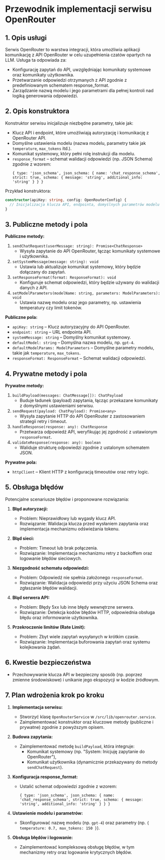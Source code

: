 # Przewodnik implementacji serwisu OpenRouter

## 1. Opis usługi

Serwis OpenRouter to warstwa integracji, która umożliwia aplikacji komunikację z API OpenRouter w celu uzupełnienia czatów opartych na LLM. Usługa ta odpowiada za:

- Konfigurację zapytań do API, uwzględniając komunikaty systemowe oraz komunikaty użytkownika.
- Przetwarzanie odpowiedzi otrzymanych z API zgodnie z predefiniowanym schematem response_format.
- Zarządzanie nazwą modelu i jego parametrami dla pełnej kontroli nad logiką generowania odpowiedzi.

## 2. Opis konstruktora

Konstruktor serwisu inicjalizuje niezbędne parametry, takie jak:

- Klucz API i endpoint, które umożliwiają autoryzację i komunikację z OpenRouter API.
- Domyślne ustawienia modelu (nazwa modelu, parametry takie jak `temperature`, `max_tokens` itd.).
- Komunikat systemowy, który pełni rolę instrukcji dla modelu.
- `response_format` – schemat walidacji odpowiedzi (np. JSON Schema) zgodnie z wzorem:
  ```
  { type: 'json_schema', json_schema: { name: 'chat_response_schema', strict: true, schema: { message: 'string', additional_info: 'string' } } }
  ```

Przykład konstruktora:

```typescript
constructor(apiKey: string, config: OpenRouterConfig) {
  // Inicjalizacja klucza API, endpointa, domyślnych parametrów modelu oraz formatu odpowiedzi
}
```

## 3. Publiczne metody i pola

**Publiczne metody:**

1. `sendChatRequest(userMessage: string): Promise<ChatResponse>`
   - Wysyła zapytanie do API OpenRouter, łącząc komunikaty systemowe i użytkownika.
2. `setSystemMessage(message: string): void`
   - Ustawia lub aktualizuje komunikat systemowy, który będzie dołączany do zapytań.
3. `setResponseFormat(format: ResponseFormat): void`
   - Konfiguruje schemat odpowiedzi, który będzie używany do walidacji danych z API.
4. `setModelParameters(modelName: string, parameters: ModelParameters): void`
   - Ustawia nazwę modelu oraz jego parametry, np. ustawienia temperatury czy limit tokenów.

**Publiczne pola:**

- `apiKey: string` – Klucz autoryzacyjny do API OpenRouter.
- `endpoint: string` – URL endpointa API.
- `systemMessage: string` – Domyślny komunikat systemowy.
- `defaultModel: string` – Domyślna nazwa modelu, np. `gpt-4`.
- `defaultModelParams: ModelParameters` – Domyślne parametry modelu, takie jak `temperature`, `max_tokens`.
- `responseFormat: ResponseFormat` – Schemat walidacji odpowiedzi.

## 4. Prywatne metody i pola

**Prywatne metody:**

1. `buildPayload(messages: ChatMessage[]): ChatPayload`
   - Buduje ładunek (payload) zapytania, łącząc przekazane komunikaty z domyślnymi ustawieniami serwisu.
2. `sendRequest(payload: ChatPayload): Promise<any>`
   - Wysyła zapytanie HTTP do API OpenRouter z zastosowaniem strategii retry i timeout.
3. `handleResponse(response: any): ChatResponse`
   - Przetwarza odpowiedź API, weryfikując jej zgodność z ustawionym `responseFormat`.
4. `validateResponse(response: any): boolean`
   - Waliduje strukturę odpowiedzi zgodnie z ustalonym schematem JSON.

**Prywatne pola:**

- `httpClient` – Klient HTTP z konfiguracją timeoutów oraz retry logic.

## 5. Obsługa błędów

Potencjalne scenariusze błędów i proponowane rozwiązania:

1. **Błąd autoryzacji:**

   - Problem: Nieprawidłowy lub wygasły klucz API.
   - Rozwiązanie: Walidacja klucza przed wysłaniem zapytania oraz implementacja mechanizmu odświeżania tokenu.

2. **Błąd sieci:**

   - Problem: Timeout lub brak połączenia.
   - Rozwiązanie: Implementacja mechanizmu retry z backoffem oraz logowanie błędów sieciowych.

3. **Niezgodność schematu odpowiedzi:**

   - Problem: Odpowiedź nie spełnia założonego `responseFormat`.
   - Rozwiązanie: Walidacja odpowiedzi przy użyciu JSON Schema oraz zgłaszanie błędów walidacji.

4. **Błąd serwera API:**

   - Problem: Błędy 5xx lub inne błędy wewnętrzne serwera.
   - Rozwiązanie: Detekcja kodów błędów HTTP, odpowiednia obsługa błędu oraz informowanie użytkownika.

5. **Przekroczenie limitów (Rate Limit):**
   - Problem: Zbyt wiele zapytań wysyłanych w krótkim czasie.
   - Rozwiązanie: Implementacja buforowania zapytań oraz systemu kolejkowania żądań.

## 6. Kwestie bezpieczeństwa

- Przechowywanie klucza API w bezpieczny sposób (np. poprzez zmienne środowiskowe) i unikanie jego ekspozycji w kodzie źródłowym.

## 7. Plan wdrożenia krok po kroku

1. **Implementacja serwisu:**

   - Stworzyć klasę `OpenRouterService` w `/src/lib/openrouter.service`.
   - Zaimplementować konstruktor oraz kluczowe metody (publiczne i prywatne) zgodnie z powyższym opisem.

2. **Budowa zapytania:**

   - Zaimplementować metodę `buildPayload`, która integruje:
     - Komunikat systemowy (np. "System: Inicjuję zapytanie do OpenRouter"),
     - Komunikat użytkownika (dynamicznie przekazywany do metody `sendChatRequest`).

3. **Konfiguracja response_format:**

   - Ustalić schemat odpowiedzi zgodnie z wzorem:
     ```
     { type: 'json_schema', json_schema: { name: 'chat_response_schema', strict: true, schema: { message: 'string', additional_info: 'string' } } }
     ```

4. **Ustawienie modelu i parametrów:**

   - Skonfigurować nazwę modelu (np. `gpt-4`) oraz parametry (np. `{ temperature: 0.7, max_tokens: 150 }`).

5. **Obsługa błędów i logowanie:**
   - Zaimplementować kompleksową obsługę błędów, w tym mechanizmy retry oraz logowanie krytycznych błędów.
